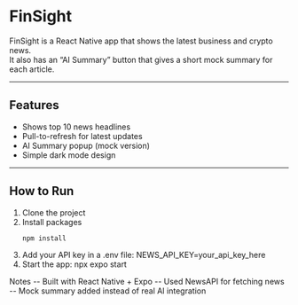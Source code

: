 # FinSight

FinSight is a React Native app that shows the latest business and crypto news.  
It also has an “AI Summary” button that gives a short mock summary for each article.

---

## Features
- Shows top 10 news headlines  
- Pull-to-refresh for latest updates  
- AI Summary popup (mock version)  
- Simple dark mode design  

---

## How to Run
1. Clone the project  
2. Install packages  
   ```bash
   npm install
3. Add your API key in a .env file: NEWS_API_KEY=your_api_key_here
4. Start the app: npx expo start

Notes
-- Built with React Native + Expo
-- Used NewsAPI for fetching news
-- Mock summary added instead of real AI integration
